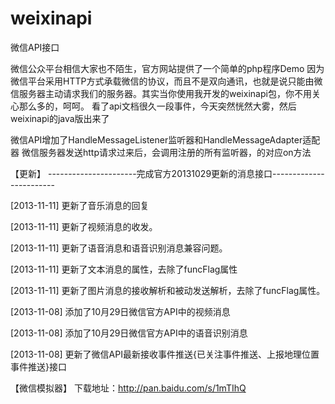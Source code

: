 ﻿weixinapi
=========

微信API接口


微信公众平台相信大家也不陌生，官方网站提供了一个简单的php程序Demo
因为微信平台采用HTTP方式承载微信的协议，而且不是双向通讯，也就是说只能由微信服务器主动请求我们的服务器。其实当你使用我开发的weixinapi包，你不用关心那么多的，呵呵。
看了api文档很久一段事件，今天突然恍然大雾，然后weixinapi的java版出来了

 微信API增加了HandleMessageListener监听器和HandleMessageAdapter适配器
微信服务器发送http请求过来后，会调用注册的所有监听器，的对应on方法



【更新】
----------------------完成官方20131029更新的消息接口------------------------

[2013-11-11] 更新了音乐消息的回复

[2013-11-11] 更新了视频消息的收发。

[2013-11-11] 更新了语音消息和语音识别消息兼容问题。

[2013-11-11] 更新了文本消息的属性，去除了funcFlag属性

[2013-11-11] 更新了图片消息的接收解析和被动发送解析，去除了funcFlag属性。

[2013-11-08] 添加了10月29日微信官方API中的视频消息

[2013-11-08] 添加了10月29日微信官方API中的语音识别消息

[2013-11-08] 更新了微信API最新接收事件推送{已关注事件推送、上报地理位置事件推送}接口

【微信模拟器】
下载地址：http://pan.baidu.com/s/1mTIhQ
